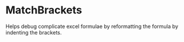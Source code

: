 # MatchBrackets
Helps debug complicate excel formulae by reformatting the formula by indenting the brackets.
